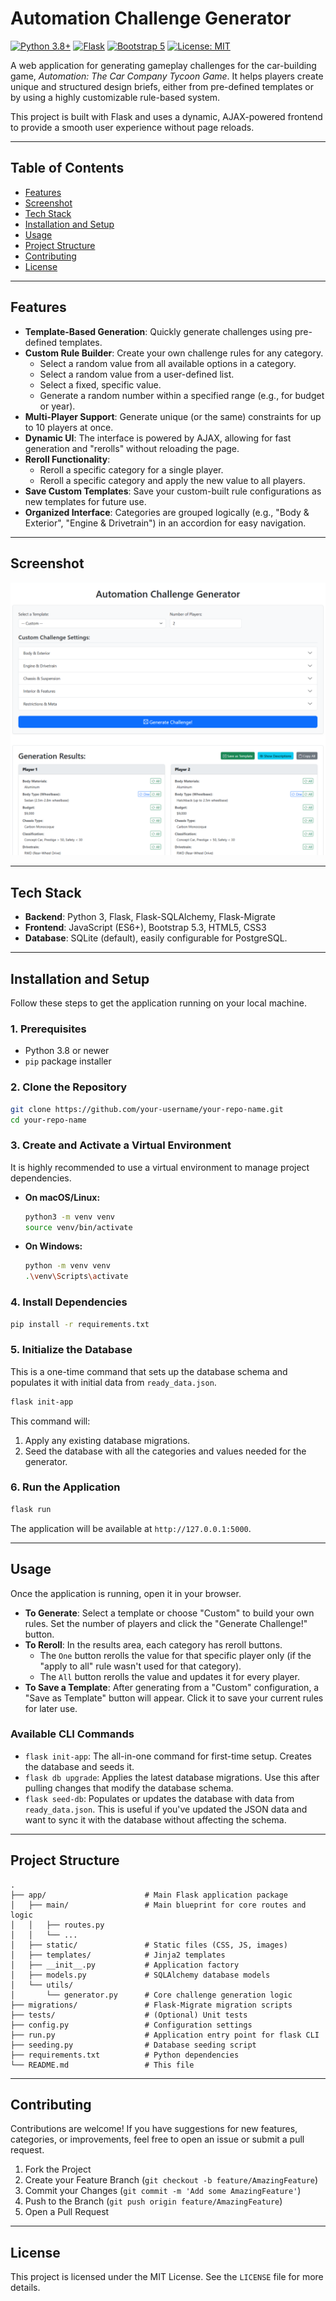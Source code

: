 # Automation Challenge Generator

[![Python 3.8+](https://img.shields.io/badge/python-3.8+-blue.svg)](https://www.python.org/downloads/)
[![Flask](https://img.shields.io/badge/Flask-2.x-lightgrey.svg)](https://flask.palletsprojects.com/)
[![Bootstrap 5](https://img.shields.io/badge/Bootstrap-5.3-purple.svg)](https://getbootstrap.com/)
[![License: MIT](https://img.shields.io/badge/License-MIT-yellow.svg)](https://opensource.org/licenses/MIT)

A web application for generating gameplay challenges for the car-building game, *Automation: The Car Company Tycoon Game*. It helps players create unique and structured design briefs, either from pre-defined templates or by using a highly customizable rule-based system.

This project is built with Flask and uses a dynamic, AJAX-powered frontend to provide a smooth user experience without page reloads.

---

## Table of Contents
- [Features](#features)
- [Screenshot](#screenshot)
- [Tech Stack](#tech-stack)
- [Installation and Setup](#installation-and-setup)
- [Usage](#usage)
- [Project Structure](#project-structure)
- [Contributing](#contributing)
- [License](#license)

---

## Features

-   **Template-Based Generation**: Quickly generate challenges using pre-defined templates.
-   **Custom Rule Builder**: Create your own challenge rules for any category.
    -   Select a random value from all available options in a category.
    -   Select a random value from a user-defined list.
    -   Select a fixed, specific value.
    -   Generate a random number within a specified range (e.g., for budget or year).
-   **Multi-Player Support**: Generate unique (or the same) constraints for up to 10 players at once.
-   **Dynamic UI**: The interface is powered by AJAX, allowing for fast generation and "rerolls" without reloading the page.
-   **Reroll Functionality**:
    -   Reroll a specific category for a single player.
    -   Reroll a specific category and apply the new value to all players.
-   **Save Custom Templates**: Save your custom-built rule configurations as new templates for future use.
-   **Organized Interface**: Categories are grouped logically (e.g., "Body & Exterior", "Engine & Drivetrain") in an accordion for easy navigation.

---

## Screenshot

![App Screenshot](resources/site_preview.png)

---

## Tech Stack

-   **Backend**: Python 3, Flask, Flask-SQLAlchemy, Flask-Migrate
-   **Frontend**: JavaScript (ES6+), Bootstrap 5.3, HTML5, CSS3
-   **Database**: SQLite (default), easily configurable for PostgreSQL.

---

## Installation and Setup

Follow these steps to get the application running on your local machine.

### 1. Prerequisites
-   Python 3.8 or newer
-   `pip` package installer

### 2. Clone the Repository
```bash
git clone https://github.com/your-username/your-repo-name.git
cd your-repo-name
```

### 3. Create and Activate a Virtual Environment
It is highly recommended to use a virtual environment to manage project dependencies.

-   **On macOS/Linux:**
    ```bash
    python3 -m venv venv
    source venv/bin/activate
    ```
-   **On Windows:**
    ```bash
    python -m venv venv
    .\venv\Scripts\activate
    ```

### 4. Install Dependencies
```bash
pip install -r requirements.txt
```

### 5. Initialize the Database
This is a one-time command that sets up the database schema and populates it with initial data from `ready_data.json`.

```bash
flask init-app
```
This command will:
1.  Apply any existing database migrations.
2.  Seed the database with all the categories and values needed for the generator.

### 6. Run the Application
```bash
flask run
```
The application will be available at `http://127.0.0.1:5000`.

---

## Usage

Once the application is running, open it in your browser.

-   **To Generate**: Select a template or choose "Custom" to build your own rules. Set the number of players and click the "Generate Challenge!" button.
-   **To Reroll**: In the results area, each category has reroll buttons.
    -   The `One` button rerolls the value for that specific player only (if the "apply to all" rule wasn't used for that category).
    -   The `All` button rerolls the value and updates it for every player.
-   **To Save a Template**: After generating from a "Custom" configuration, a "Save as Template" button will appear. Click it to save your current rules for later use.

### Available CLI Commands
-   `flask init-app`: The all-in-one command for first-time setup. Creates the database and seeds it.
-   `flask db upgrade`: Applies the latest database migrations. Use this after pulling changes that modify the database schema.
-   `flask seed-db`: Populates or updates the database with data from `ready_data.json`. This is useful if you've updated the JSON data and want to sync it with the database without affecting the schema.

---

## Project Structure
```
.
├── app/                      # Main Flask application package
│   ├── main/                 # Main blueprint for core routes and logic
│   │   ├── routes.py
│   │   └── ...
│   ├── static/               # Static files (CSS, JS, images)
│   ├── templates/            # Jinja2 templates
│   ├── __init__.py           # Application factory
│   ├── models.py             # SQLAlchemy database models
│   └── utils/
│       └── generator.py      # Core challenge generation logic
├── migrations/               # Flask-Migrate migration scripts
├── tests/                    # (Optional) Unit tests
├── config.py                 # Configuration settings
├── run.py                    # Application entry point for flask CLI
├── seeding.py                # Database seeding script
├── requirements.txt          # Python dependencies
└── README.md                 # This file
```

---

## Contributing
Contributions are welcome! If you have suggestions for new features, categories, or improvements, feel free to open an issue or submit a pull request.

1.  Fork the Project
2.  Create your Feature Branch (`git checkout -b feature/AmazingFeature`)
3.  Commit your Changes (`git commit -m 'Add some AmazingFeature'`)
4.  Push to the Branch (`git push origin feature/AmazingFeature`)
5.  Open a Pull Request

---

## License
This project is licensed under the MIT License. See the `LICENSE` file for more details.